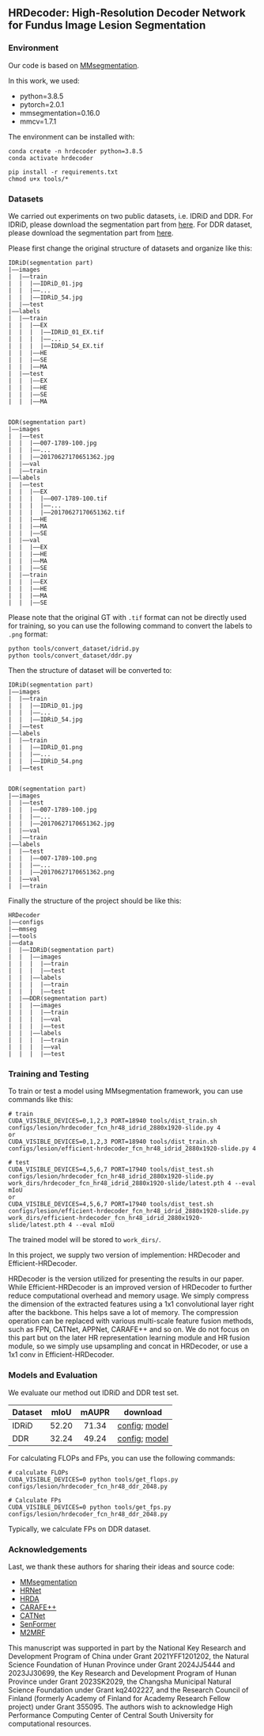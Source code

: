 ## HRDecoder: High-Resolution Decoder Network for Fundus Image Lesion Segmentation

### Environment
Our code is based on [MMsegmentation](https://github.com/open-mmlab/mmsegmentation).

In this work, we used:
- python=3.8.5
- pytorch=2.0.1
- mmsegmentation=0.16.0
- mmcv=1.7.1

The environment can be installed with:
```
conda create -n hrdecoder python=3.8.5
conda activate hrdecoder

pip install -r requirements.txt
chmod u+x tools/*
```

### Datasets
We carried out experiments on two public datasets, i.e. IDRiD and DDR. For IDRiD, please download the segmentation part from [here](https://ieee-dataport.s3.amazonaws.com/open/3754/A.%20Segmentation.zip?response-content-disposition=attachment%3B%20filename%3D%22A.%20Segmentation.zip%22&X-Amz-Algorithm=AWS4-HMAC-SHA256&X-Amz-Credential=AKIAJOHYI4KJCE6Q7MIQ%2F20240315%2Fus-east-1%2Fs3%2Faws4_request&X-Amz-Date=20240315T053048Z&X-Amz-SignedHeaders=Host&X-Amz-Expires=86400&X-Amz-Signature=de00f49e9a770569b25982825c74f0b74a69e40fb965de881a8efca993f5b71f). For DDR dataset, please download the segmentation part from [here](https://drive.google.com/drive/folders/1z6tSFmxW_aNayUqVxx6h6bY4kwGzUTEC).

Please first change the original structure of datasets and organize like this:
```
IDRiD(segmentation part)
|——images
|  |——train
|  |  |——IDRiD_01.jpg
|  |  |——...
|  |  |——IDRiD_54.jpg
|  |——test
|——labels
|  |——train
|  |  |——EX
|  |  |	 |——IDRiD_01_EX.tif
|  |  |	 |——...
|  |  |  |——IDRiD_54_EX.tif
|  |  |——HE
|  |  |——SE
|  |  |——MA
|  |——test
|  |  |——EX
|  |  |——HE
|  |  |——SE
|  |  |——MA


DDR(segmentation part)
|——images
|  |——test
|  |  |——007-1789-100.jpg
|  |  |——...
|  |  |——20170627170651362.jpg
|  |——val
|  |——train
|——labels
|  |——test
|  |  |——EX
|  |  |  |——007-1789-100.tif
|  |  |  |——...
|  |  |  |——20170627170651362.tif
|  |  |——HE
|  |  |——MA
|  |  |——SE
|  |——val
|  |  |——EX
|  |  |——HE
|  |  |——MA
|  |  |——SE
|  |——train
|  |  |——EX
|  |  |——HE
|  |  |——MA
|  |  |——SE
```

Please note that the original GT with `.tif` format can not be directly used for training, so you can use the following command to convert the labels to `.png` format:
```
python tools/convert_dataset/idrid.py
python tools/convert_dataset/ddr.py
```
Then the structure of dataset will be converted to:
```
IDRiD(segmentation part)
|——images
|  |——train
|  |  |——IDRiD_01.jpg
|  |  |——...
|  |  |——IDRiD_54.jpg
|  |——test
|——labels
|  |——train
|  |  |——IDRiD_01.png
|  |  |——...
|  |  |——IDRiD_54.png
|  |——test


DDR(segmentation part)
|——images
|  |——test
|  |  |——007-1789-100.jpg
|  |  |——...
|  |  |——20170627170651362.jpg
|  |——val
|  |——train
|——labels
|  |——test
|  |  |——007-1789-100.png
|  |  |——...
|  |  |——20170627170651362.png
|  |——val
|  |——train
```

Finally the structure of the project should be like this:
```
HRDecoder
|——configs
|——mmseg
|——tools
|——data
|  |——IDRiD(segmentation part)
|  |  |——images
|  |  |  |——train
|  |  |  |——test
|  |  |——labels
|  |  |  |——train
|  |  |  |——test
|  |——DDR(segmentation part)
|  |  |——images
|  |  |  |——train
|  |  |  |——val
|  |  |  |——test
|  |  |——labels
|  |  |  |——train
|  |  |  |——val
|  |  |  |——test
```

### Training and Testing

To train or test a model using MMsegmentation framework, you can use commands like this:
```
# train
CUDA_VISIBLE_DEVICES=0,1,2,3 PORT=18940 tools/dist_train.sh configs/lesion/hrdecoder_fcn_hr48_idrid_2880x1920-slide.py 4
or
CUDA_VISIBLE_DEVICES=0,1,2,3 PORT=18940 tools/dist_train.sh configs/lesion/efficient-hrdecoder_fcn_hr48_idrid_2880x1920-slide.py 4

# test
CUDA_VISIBLE_DEVICES=4,5,6,7 PORT=17940 tools/dist_test.sh configs/lesion/hrdecoder_fcn_hr48_idrid_2880x1920-slide.py work_dirs/hrdecoder_fcn_hr48_idrid_2880x1920-slide/latest.pth 4 --eval mIoU
or
CUDA_VISIBLE_DEVICES=4,5,6,7 PORT=17940 tools/dist_test.sh configs/lesion/efficient-hrdecoder_fcn_hr48_idrid_2880x1920-slide.py work_dirs/efficient-hrdecoder_fcn_hr48_idrid_2880x1920-slide/latest.pth 4 --eval mIoU
```

The trained model will be stored to `work_dirs/`.

In this project, we supply two version of implemention: HRDecoder and Efficient-HRDecoder.

HRDecoder is the version utilized for presenting the results in our paper. While Efficient-HRDecoder is an improved version of HRDecoder to further reduce computational overhead and memory usage. We simply compress the dimension of the extracted features using a 1x1 convolutional layer right after the backbone. This helps save a lot of memory. The compression operation can be replaced with various multi-scale feature fusion methods, such as FPN, CATNet, APPNet, CARAFE++ and so on. We do not focus on this part but on the later HR representation learning module and HR fusion module, so we simply use upsampling and concat in HRDecoder, or use a 1x1 conv in Efficient-HRDecoder. 

### Models and Evaluation

We evaluate our method out IDRiD and DDR test set.

| Dataset  | mIoU | mAUPR | download                                                                                                                                                       |
| ------- | :----: | :----: | -------------------------------------------------------------------------------------------------------------------------------------------------------------- |
| IDRiD |  52.20 | 71.34 | [config](https://drive.google.com/file/d/1grh80iE_zHQGo9JVEJIFhVKpF2C9N8ax/view?usp=drive_link); [model](https://drive.google.com/file/d/1tRBNqpbFwnNBGQBMw8UYL8sjJzWlI3O9/view?usp=drive_link) |
| DDR |  32.24 | 49.24 | [config](https://drive.google.com/file/d/1fC8hB4CkUeaXEiY2KtbNJHwUT5HRQknP/view?usp=drive_link); [model](https://drive.google.com/file/d/1CBTHOtxToHQ13H4SZIUBZTwX0zwmIduh/view?usp=drive_link) |

For calculating FLOPs and FPs, you can use the following commands:
```
# calculate FLOPs
CUDA_VISIBLE_DEVICES=0 python tools/get_flops.py configs/lesion/hrdecoder_fcn_hr48_ddr_2048.py

# Calculate FPs
CUDA_VISIBLE_DEVICES=0 python tools/get_fps.py configs/lesion/hrdecoder_fcn_hr48_ddr_2048.py
```
Typically, we calculate FPs on DDR dataset.

### Acknowledgements
Last, we thank these authors for sharing their ideas and source code:
- [MMsegmentation](https://github.com/open-mmlab/mmsegmentation)
- [HRNet](https://github.com/HRNet)
- [HRDA](https://github.com/lhoyer/HRDA)
- [CARAFE++](https://github.com/myownskyW7/CARAFE)
- [CATNet](https://github.com/yeliudev/CATNet)
- [SenFormer](https://github.com/WalBouss/SenFormer)
- [M2MRF](https://github.com/haotianll/M2MRF)

This manuscript was supported in part by the National Key Research and Development Program of China under Grant 2021YFF1201202, the Natural Science Foundation of Hunan Province under Grant 2024JJ5444 and 2023JJ30699, the Key Research and Development Program of Hunan Province under Grant 2023SK2029, the Changsha Municipal Natural Science Foundation under Grant kq2402227, and the Research Council of Finland (formerly Academy of Finland for Academy Research Fellow project) under Grant 355095. The authors wish to acknowledge High Performance Computing Center of Central South University for computational resources.

